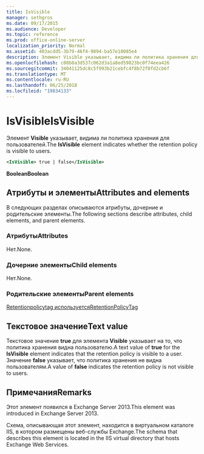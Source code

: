 ```yaml
---
title: IsVisible
manager: sethgros
ms.date: 09/17/2015
ms.audience: Developer
ms.topic: reference
ms.prod: office-online-server
localization_priority: Normal
ms.assetid: 403acdd5-3b79-46f4-9894-ba57e10085e4
description: Элемент Visible указывает, видима ли политика хранения для пользователей.
ms.openlocfilehash: c08b8a3d537c062d3a1a8ed59823bc0f74eea426
ms.sourcegitcommit: 34041125dc8c5f993b21cebfc4f8b72f0fd2cb6f
ms.translationtype: MT
ms.contentlocale: ru-RU
ms.lasthandoff: 06/25/2018
ms.locfileid: "19834133"
---
```

# <a name="isvisible"></a><span data-ttu-id="68e29-103">IsVisible</span><span class="sxs-lookup"><span data-stu-id="68e29-103">IsVisible</span></span>

<span data-ttu-id="68e29-104">Элемент **Visible** указывает, видима ли политика хранения для пользователей.</span><span class="sxs-lookup"><span data-stu-id="68e29-104">The **IsVisible** element indicates whether the retention policy is visible to users.</span></span> 
  
```XML
<IsVisible> true | false</IsVisible>
```

 <span data-ttu-id="68e29-105">**Boolean**</span><span class="sxs-lookup"><span data-stu-id="68e29-105">**Boolean**</span></span>
## <a name="attributes-and-elements"></a><span data-ttu-id="68e29-106">Атрибуты и элементы</span><span class="sxs-lookup"><span data-stu-id="68e29-106">Attributes and elements</span></span>

<span data-ttu-id="68e29-107">В следующих разделах описываются атрибуты, дочерние и родительские элементы.</span><span class="sxs-lookup"><span data-stu-id="68e29-107">The following sections describe attributes, child elements, and parent elements.</span></span>
  
### <a name="attributes"></a><span data-ttu-id="68e29-108">Атрибуты</span><span class="sxs-lookup"><span data-stu-id="68e29-108">Attributes</span></span>

<span data-ttu-id="68e29-109">Нет.</span><span class="sxs-lookup"><span data-stu-id="68e29-109">None.</span></span>
  
### <a name="child-elements"></a><span data-ttu-id="68e29-110">Дочерние элементы</span><span class="sxs-lookup"><span data-stu-id="68e29-110">Child elements</span></span>

<span data-ttu-id="68e29-111">Нет.</span><span class="sxs-lookup"><span data-stu-id="68e29-111">None.</span></span>
  
### <a name="parent-elements"></a><span data-ttu-id="68e29-112">Родительские элементы</span><span class="sxs-lookup"><span data-stu-id="68e29-112">Parent elements</span></span>

[<span data-ttu-id="68e29-113">Retentionpolicytag используется</span><span class="sxs-lookup"><span data-stu-id="68e29-113">RetentionPolicyTag</span></span>](retentionpolicytag.md)
  
## <a name="text-value"></a><span data-ttu-id="68e29-114">Текстовое значение</span><span class="sxs-lookup"><span data-stu-id="68e29-114">Text value</span></span>

<span data-ttu-id="68e29-115">Текстовое значение **true** для элемента **Visible** указывает на то, что политика хранения видна пользователю.</span><span class="sxs-lookup"><span data-stu-id="68e29-115">A text value of **true** for the **IsVisible** element indicates that the retention policy is visible to a user.</span></span> <span data-ttu-id="68e29-116">Значение **false** указывает, что политика хранения не видна пользователям.</span><span class="sxs-lookup"><span data-stu-id="68e29-116">A value of **false** indicates the retention policy is not visible to users.</span></span> 
  
## <a name="remarks"></a><span data-ttu-id="68e29-117">Примечания</span><span class="sxs-lookup"><span data-stu-id="68e29-117">Remarks</span></span>

<span data-ttu-id="68e29-118">Этот элемент появился в Exchange Server 2013.</span><span class="sxs-lookup"><span data-stu-id="68e29-118">This element was introduced in Exchange Server 2013.</span></span>
  
<span data-ttu-id="68e29-119">Схема, описывающая этот элемент, находится в виртуальном каталоге IIS, в котором размещены веб-службы Exchange.</span><span class="sxs-lookup"><span data-stu-id="68e29-119">The schema that describes this element is located in the IIS virtual directory that hosts Exchange Web Services.</span></span>
  

